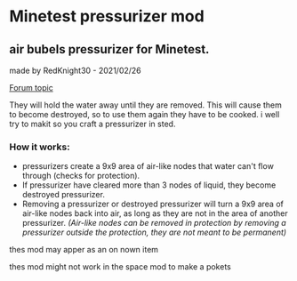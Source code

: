 # Minetest pressurizer mod
## air bubels pressurizer for Minetest.

made by RedKnight30 - 2021/02/26

[Forum topic](https://forum.minetest.net/viewtopic.php?f=9&t=20729)

They will hold the water away until they are removed.
This will cause them to become destroyed, so to use them again they have to be cooked. i well try to makit so you craft a pressurizer in sted. 

### How it works:
* pressurizers create a 9x9 area of air-like nodes that water can't flow through (checks for protection).
* If pressurizer have cleared more than 3 nodes of liquid, they become destroyed pressurizer.
* Removing a pressurizer or destroyed pressurizer will turn a 9x9 area of air-like nodes back into air, as long as they are not in the area of another pressurizer.
*(Air-like nodes can be removed in protection by removing a pressurizer outside the protection, they are not meant to be permanent)*

thes mod may apper as an on nown item 

thes mod might not work in the space mod to make a pokets 
